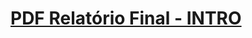 # [PDF Relatório Final - INTRO](https://github.com/mrslima/pibic/blob/main/docs/Relat%C3%B3rio_Final_PIBIC.pdf)
